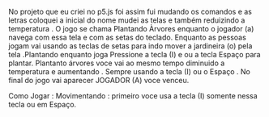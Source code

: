 No projeto que eu criei no p5.js foi assim fui mudando os comandos e as letras coloquei a inicial do nome mudei as telas e também reduizindo a temperatura .
O jogo se chama Plantando Àrvores enquanto o jogador (a) navega com essa tela e com as setas do teclado.
Enquanto as pessoas jogam vai usando as teclas de setas para indo mover a jardineira (o) pela tela .Plantando enquanto joga Pressione a tecla (I) e ou a tecla Espaço para plantar.
Plantanto árvores voce vai ao mesmo tempo diminuido a temperatura e aumentando .
Sempre usando a tecla (I) ou o Espaço .
No final do jogo vai aparecer JOGADOR (A) voce venceu.

 Como Jogar : Movimentando : primeiro voce usa a tecla (I) somente nessa tecla ou em Espaço. 
